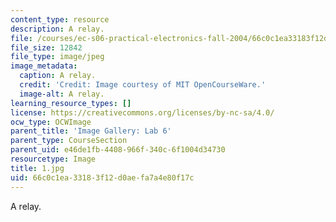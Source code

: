 ```yaml
---
content_type: resource
description: A relay.
file: /courses/ec-s06-practical-electronics-fall-2004/66c0c1ea33183f12d0aefa7a4e80f17c_1.jpg
file_size: 12842
file_type: image/jpeg
image_metadata:
  caption: A relay.
  credit: 'Credit: Image courtesy of MIT OpenCourseWare.'
  image-alt: A relay.
learning_resource_types: []
license: https://creativecommons.org/licenses/by-nc-sa/4.0/
ocw_type: OCWImage
parent_title: 'Image Gallery: Lab 6'
parent_type: CourseSection
parent_uid: e46de1fb-4408-966f-340c-6f1004d34730
resourcetype: Image
title: 1.jpg
uid: 66c0c1ea-3318-3f12-d0ae-fa7a4e80f17c
---
```

A relay.